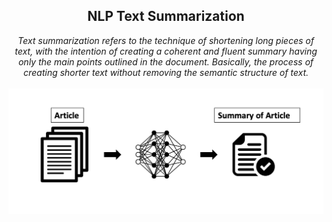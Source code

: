 ## <center>**NLP Text Summarization** 
<center><em>
Text summarization refers to the technique of shortening long pieces of text, with the intention of creating a coherent and fluent summary having only the main points outlined in the document. Basically, the process of creating shorter text without removing the semantic structure of text. 
</em></center>
<br>
<center><img src="https://github.com/kkrusere/Credit-Card-Fraud-Anomaly-Outlier-Detection/blob/main/Assets/text_summary_assets/text_summary.png?raw=1" width=600/></center>
